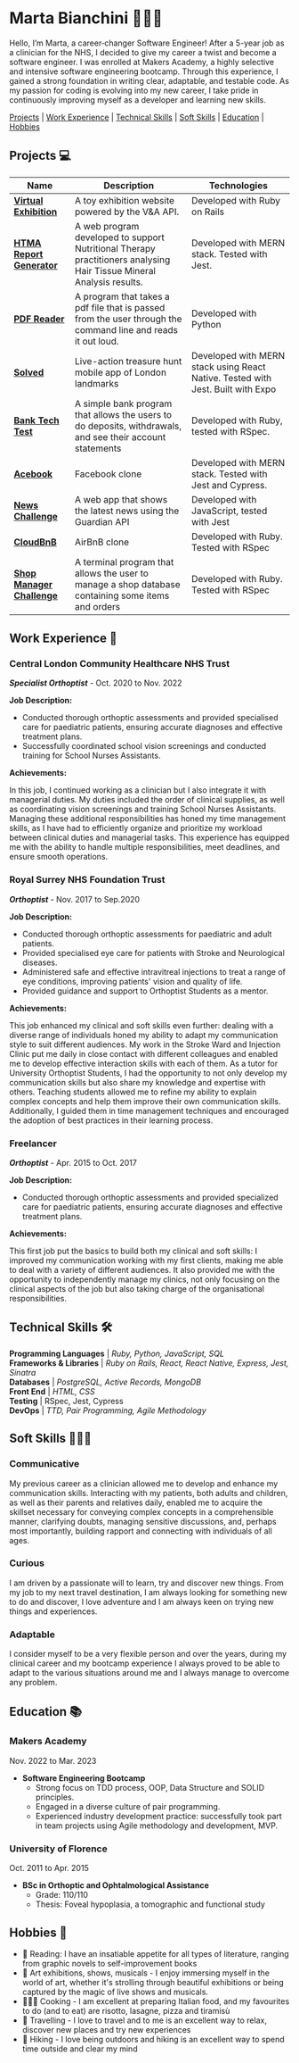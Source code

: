 # Marta Bianchini 👩🏻‍💻


Hello, I’m Marta, a career‑changer Software Engineer! After a 5-year job as a clinician for the NHS, I decided to give my career a twist and become a software engineer. I was enrolled at Makers Academy, a highly selective and intensive software engineering bootcamp.
Through this experience, I gained a strong foundation in writing clear, adaptable, and testable code.
As my passion for coding is evolving into my new career, I take pride in continuously improving myself as a developer and learning new skills.

[Projects](https://github.com/MartaBia/CV/blob/master/README.md#projects-) | 
[Work Experience](https://github.com/MartaBia/CV/blob/master/README.md#work-experience-) | 
[Technical Skills](https://github.com/MartaBia/CV/blob/master/README.md#technical-skills-%EF%B8%8F) | 
[Soft Skills](https://github.com/MartaBia/CV/blob/master/README.md#soft-skills-%EF%B8%8F) |
[Education](https://github.com/MartaBia/CV/blob/master/README.md#education-) | 
[Hobbies](https://github.com/MartaBia/CV/blob/master/README.md#hobbies-)

## Projects 💻

| Name                         | Description       | Technologies        |
| ---------------------------- | ----------------- | --------------------|
| [**Virtual Exhibition**](https://github.com/MartaBia/virtual-exhibition) | A toy exhibition website powered by the V&A API. | Developed with Ruby on Rails|
| [**HTMA Report Generator**](https://github.com/Pensano-dev/HTMA-report-generator) | A web program developed to support Nutritional Therapy practitioners analysing Hair Tissue Mineral Analysis results. | Developed with MERN stack. Tested with Jest. |
| [**PDF Reader**](https://github.com/MartaBia/pdf-reader) | A program that takes a pdf file that is passed from the user through the command line and reads it out loud. | Developed with Python|
| [**Solved**](https://github.com/MartaBia/solved-app-final-project) | Live-action treasure hunt mobile app of London landmarks | Developed with MERN stack using React Native. Tested with Jest. Built with Expo|
| [**Bank Tech Test**](https://github.com/MartaBia/bank-tech-test) | A simple bank program that allows the users to do deposits, withdrawals, and see their account statements | Developed with Ruby, tested with RSpec. |
| [**Acebook**](https://github.com/MartaBia/acebook-team-water) | Facebook clone | Developed with MERN stack. Tested with Jest and Cypress. |
|[**News Challenge**](https://github.com/MartaBia/news-summary-challenge)| A web app that shows the latest news using the Guardian API | Developed with JavaScript, tested with Jest |
|[**CloudBnB**](https://github.com/MartaBia/cloudbnb)| AirBnB clone | Developed with Ruby. Tested with RSpec |
|[**Shop Manager Challenge**](https://github.com/MartaBia/shop-manager-challenge)| A terminal program that allows the user to manage a shop database containing some items and orders | Developed with Ruby. Tested with RSpec |

## Work Experience 💼

### **Central London Community Healthcare NHS Trust**  
**_Specialist Orthoptist_** - Oct. 2020 to Nov. 2022

**Job Description:**
- Conducted thorough orthoptic assessments and provided specialised care for paediatric patients,  ensuring accurate diagnoses and effective treatment plans.
- Successfully coordinated school vision screenings and conducted training for School Nurses Assistants.

**Achievements:**

In this job, I continued working as a clinician but I also integrate it with managerial duties.
My duties included the order of clinical supplies, as well as coordinating vision screenings and training School Nurses Assistants.
Managing these additional responsibilities has honed my time management skills, as I have had to efficiently organize and prioritize my workload between clinical duties and managerial tasks. This experience has equipped me with the ability to handle multiple responsibilities, meet deadlines, and ensure smooth operations.

### **Royal Surrey NHS Foundation Trust**   
**_Orthoptist_** - Nov. 2017 to Sep.2020

**Job Description:**
- Conducted thorough orthoptic assessments for paediatric and adult patients.
- Provided specialised eye care for patients with Stroke and Neurological diseases.
- Administered safe and effective intravitreal injections to treat a range of eye conditions, improving patients' vision and quality of life.
- Provided guidance and support to Orthoptist Students as a mentor.

**Achievements:**

This job enhanced my clinical and soft skills even further: dealing with a diverse range of individuals honed my ability to adapt my communication style to suit different audiences.
My work in the Stroke Ward and Injection Clinic put me daily in close contact with different colleagues and enabled me to develop effective interaction skills with each of them.
As a tutor for University Orthoptist Students, I had the opportunity to not only develop my communication skills but also share my knowledge and expertise with others. Teaching students allowed me to refine my ability to explain complex concepts and help them improve their own communication skills. Additionally, I guided them in time management techniques and encouraged the adoption of best practices in their learning process.

### **Freelancer**  
**_Orthoptist_** - Apr. 2015 to Oct. 2017

**Job Description:**
- Conducted thorough orthoptic assessments and provided specialized care for paediatric patients, ensuring accurate diagnoses and effective treatment plans.

**Achievements:**

This first job put the basics to build both my clinical and soft skills: I improved my communication working with my first clients, making me able to deal with a variety of different audiences. It also provided me with the opportunity to independently manage my clinics, not only focusing on the clinical aspects of the job but also taking charge of the organisational responsibilities.

## Technical Skills 🛠️

**Programming Languages** | _Ruby, Python, JavaScript, SQL_  
**Frameworks & Libraries** |  _Ruby on Rails, React, React Native, Express, Jest, Sinatra_  
**Databases** | _PostgreSQL, Active Records, MongoDB_  
**Front End** | _HTML, CSS_   
**Testing** | RSpec, Jest, Cypress   
**DevOps** | _TTD, Pair Programming, Agile Methodology_


 ## Soft Skills 👷🏻‍♀️

### Communicative
My previous career as a clinician allowed me to develop and enhance my communication skills. Interacting with my patients, both adults and children, as well as their parents and relatives daily, enabled me to acquire the skillset necessary for conveying complex concepts in a comprehensible manner, clarifying doubts, managing sensitive discussions, and, perhaps most importantly, building rapport and connecting with individuals of all ages.

### Curious
I am driven by a passionate will to learn, try and discover new things. From my job to my next travel destination, I am always looking for something new to do and discover, I love adventure and I am always keen on trying new things and experiences.

### Adaptable
I consider myself to be a very flexible person and over the years, during my clinical career and my bootcamp experience I always proved to be able to adapt to the various situations around me and I always manage to overcome any problem. 

## Education 📚

### **Makers Academy**
Nov. 2022 to Mar. 2023
- **Software Engineering Bootcamp**
    - Strong focus on TDD process, OOP, Data Structure and SOLID principles.
    - Engaged in a diverse culture of pair programming.
    - Experienced industry development practice: successfully took part in team projects using Agile methodology and development, MVP.

### **University of Florence**
Oct. 2011 to Apr. 2015
- **BSc in Orthoptic and Ophtalmological Assistance**
    - Grade: 110/110
    - Thesis: Foveal hypoplasia, a tomographic and functional study

## Hobbies 🎢

- 📖 Reading: I have an insatiable appetite for all types of literature, ranging from graphic novels to self-improvement books
- 🎨 Art exhibitions, shows, musicals - I enjoy immersing myself in the world of art, whether it's strolling through beautiful exhibitions or being captured by the magic of live shows and musicals.
- 👩🏻‍🍳 Cooking - I am excellent at preparing Italian food, and my favourites to do (and to eat) are risotto, lasagne, pizza and tiramisù
- 🛫 Travelling - I love to travel and to me is an excellent way to relax, discover new places and try new experiences
- 🥾 Hiking - I love being outdoors and hiking is an excellent way to spend time outside and clear my mind
